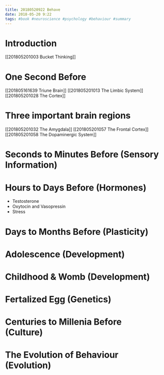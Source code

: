 ```yaml
---
title: 20180520922 Behave
date: 2018-05-20 9:22
tags: #book #neuroscience #psychology #behaviour #summary
---
```


# Introduction
[[201805201003 Bucket Thinking]]

# One Second Before
[[201805161639 Triune Brain]]
[[201805201013 The Limbic System]]
[[201805201028 The Cortex]]

# Three important brain regions
[[201805201032 The Amygdala]]
[[201805201057 The Frontal Cortex]]
[[201805201058 The Dopaminergic System]]

# Seconds to Minutes Before (Sensory Information)


# Hours to Days Before (Hormones)
+ Testosterone
+ Oxytocin and Vasopressin
+ Stress

# Days to Months Before (Plasticity)

# Adolescence (Development)

# Childhood & Womb (Development)

# Fertalized Egg (Genetics)

# Centuries to Millenia Before (Culture)

# The Evolution of Behaviour (Evolution)